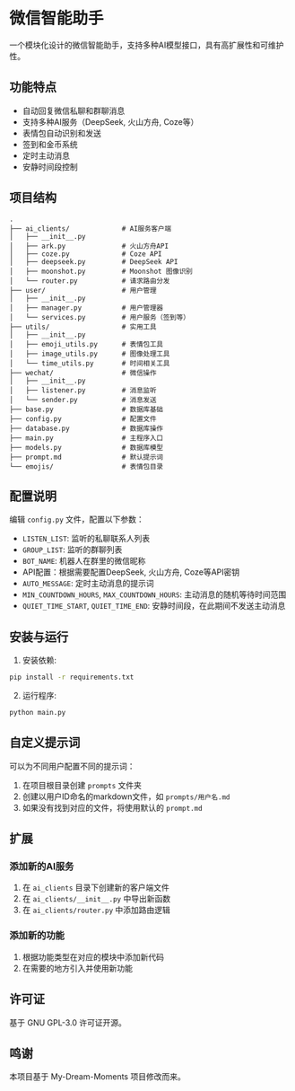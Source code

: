 # 微信智能助手

一个模块化设计的微信智能助手，支持多种AI模型接口，具有高扩展性和可维护性。

## 功能特点

- 自动回复微信私聊和群聊消息
- 支持多种AI服务（DeepSeek, 火山方舟, Coze等）
- 表情包自动识别和发送
- 签到和金币系统
- 定时主动消息
- 安静时间段控制

## 项目结构

```
.
├── ai_clients/             # AI服务客户端
│   ├── __init__.py
│   ├── ark.py              # 火山方舟API
│   ├── coze.py             # Coze API
│   ├── deepseek.py         # DeepSeek API
│   ├── moonshot.py         # Moonshot 图像识别
│   └── router.py           # 请求路由分发
├── user/                   # 用户管理
│   ├── __init__.py
│   ├── manager.py          # 用户管理器
│   └── services.py         # 用户服务（签到等）
├── utils/                  # 实用工具
│   ├── __init__.py
│   ├── emoji_utils.py      # 表情包工具
│   ├── image_utils.py      # 图像处理工具
│   └── time_utils.py       # 时间相关工具
├── wechat/                 # 微信操作
│   ├── __init__.py
│   ├── listener.py         # 消息监听
│   └── sender.py           # 消息发送
├── base.py                 # 数据库基础
├── config.py               # 配置文件
├── database.py             # 数据库操作
├── main.py                 # 主程序入口
├── models.py               # 数据库模型
├── prompt.md               # 默认提示词
└── emojis/                 # 表情包目录
```

## 配置说明

编辑 `config.py` 文件，配置以下参数：

- `LISTEN_LIST`: 监听的私聊联系人列表
- `GROUP_LIST`: 监听的群聊列表
- `BOT_NAME`: 机器人在群里的微信昵称
- API配置：根据需要配置DeepSeek, 火山方舟, Coze等API密钥
- `AUTO_MESSAGE`: 定时主动消息的提示词
- `MIN_COUNTDOWN_HOURS`, `MAX_COUNTDOWN_HOURS`: 主动消息的随机等待时间范围
- `QUIET_TIME_START`, `QUIET_TIME_END`: 安静时间段，在此期间不发送主动消息

## 安装与运行

1. 安装依赖:

```bash
pip install -r requirements.txt
```

2. 运行程序:

```bash
python main.py
```

## 自定义提示词

可以为不同用户配置不同的提示词：

1. 在项目根目录创建 `prompts` 文件夹
2. 创建以用户ID命名的markdown文件，如 `prompts/用户名.md`
3. 如果没有找到对应的文件，将使用默认的 `prompt.md`

## 扩展

### 添加新的AI服务

1. 在 `ai_clients` 目录下创建新的客户端文件
2. 在 `ai_clients/__init__.py` 中导出新函数
3. 在 `ai_clients/router.py` 中添加路由逻辑

### 添加新的功能

1. 根据功能类型在对应的模块中添加新代码
2. 在需要的地方引入并使用新功能

## 许可证

基于 GNU GPL-3.0 许可证开源。

## 鸣谢

本项目基于 My-Dream-Moments 项目修改而来。 